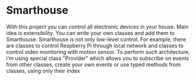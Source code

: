 Smarthouse
==========

With this project you can control all electronic devices in your house. Main idea is extensibility. 
You can write your own classes and add them to Smarthouse.
Smarthouse is not only low-level control. 
For example, there are classes to control Respberry Pi through local network and classes to control video monitoring with motion sensor.
To perform such architecture, i'm using special class "Provider" which allows you to subscribe on events from other classes, create your own events or use typed methods from classes, using only their index
